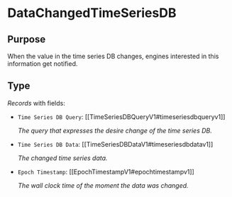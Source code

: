 # DataChangedTimeSeriesDB

## Purpose

<!-- --8<-- [start:purpose] -->
When the value in the time series DB changes, engines interested in this information get notified.
<!-- --8<-- [end:purpose] -->

## Type

<!-- --8<-- [start:type] -->
<div class="type" markdown>


*Records* with fields:
- `Time Series DB Query`: [[TimeSeriesDBQueryV1#timeseriesdbqueryv1]]

  *The query that expresses the desire change of the time series DB.*

- `Time Series DB Data`: [[TimeSeriesDBDataV1#timeseriesdbdatav1]]

  *The changed time series data.*

- `Epoch Timestamp`: [[EpochTimestampV1#epochtimestampv1]]

  *The wall clock time of the moment the data was changed.*

</div>
<!-- --8<-- [end:type] -->